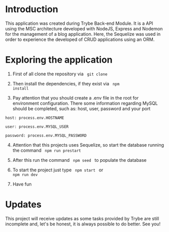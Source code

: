 # Introduction

This application was created during Trybe Back-end Module. It is a API using the MSC architecture developed with NodeJS, Express and Nodemon for the management of a blog application. Here, the Sequelize was used in order to experience the developed of CRUD applications using an ORM. 

# Exploring the application

1) First of all clone the repository via <code> git clone </code>

2) Then install the dependencies, if they exist via <code> npm install </code>

3) Pay attention that you should create a .env file in the root for environment configuration. There some information regarding MySQL should be completed, such as: host, user, password and your port

`host: process.env.HOSTNAME`

`user: process.env.MYSQL_USER`

`password: process.env.MYSQL_PASSWORD`

4) Attention that this projects uses Sequelize, so start the database running the command <code> npm run prestart </code>

5) After this run the command <code> npm seed </code> to populate the database

6) To start the project just type <code> npm start </code> or <code> npm run dev </code>

7) Have fun 

# Updates

This project will receive updates as some tasks provided by Trybe are still incomplete and, let's be honest, it is always possible to do better. See you!
